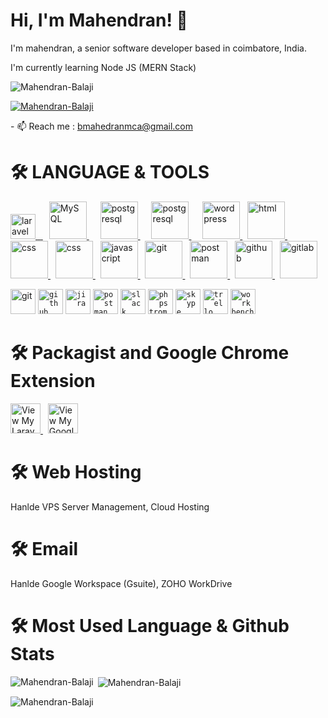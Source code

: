 
# Hi, I'm Mahendran! 👋

I'm mahendran, a senior software developer based in coimbatore, India.

I'm currently learning Node JS (MERN Stack) 

<p align="left"> <img src="https://komarev.com/ghpvc/?username=Mahendran-Balaji&label=Profile%20views&color=0e75b6&style=flat" alt="Mahendran-Balaji" /> </p>

<p align="left"> <a href="https://github.com/ryo-ma/github-profile-trophy"><img src="https://github-profile-trophy.vercel.app/?username=Mahendran-Balaji" alt="Mahendran-Balaji" /></a> </p>

<p align="left">
  - 📫 Reach me : <a href="mailto:bmahedranmca@gmail.com">bmahedranmca@gmail.com</a>
</p>

# 🛠 LANGUAGE & TOOLS
<p align="left"> 
  <a target="_blank" rel="noopener noreferrer nofollow" href="https://camo.githubusercontent.com/38086051fc58dca4e0848ca323d7a90f4b92c36fa1bef492ab7dc0b97adaed99/68747470733a2f2f64726976652e676f6f676c652e636f6d2f75633f69643d3163686e64476462787932494d4234717a46786637424a6a5a53556f6658376b4e"><img height="40" width="40" alt="laravel" src="https://camo.githubusercontent.com/38086051fc58dca4e0848ca323d7a90f4b92c36fa1bef492ab7dc0b97adaed99/68747470733a2f2f64726976652e676f6f676c652e636f6d2f75633f69643d3163686e64476462787932494d4234717a46786637424a6a5a53556f6658376b4e" data-canonical-src="https://drive.google.com/uc?id=1chndGdbxy2IMB4qzFxf7BJjZSUofX7kN" style="max-width: 100%;"> 
  <span>&nbsp;</span>
  <a href="https://www.mysql.com/" target="_blank" rel="noreferrer" style="margin-left:10px"> 
      <img alt="MySQL" width="60" height="60" src="https://cdn.jsdelivr.net/gh/devicons/devicon/icons/mysql/mysql-original-wordmark.svg" />
  </a>
  <span>&nbsp;</span>
  <a href="https://www.postgresql.org/" target="_blank" rel="noreferrer" style="margin-left:10px"> 
      <img alt="postgresql" width="60" height="60"  src="https://cdn.jsdelivr.net/gh/devicons/devicon/icons/postgresql/postgresql-original-wordmark.svg" />
  </a>
  <span>&nbsp;</span>
  <a href="https://redis.com/" target="_blank" rel="noreferrer" style="margin-left:10px"> 
      <img alt="postgresql" width="60" height="60"  src="https://cdn.jsdelivr.net/gh/devicons/devicon/icons/redis/redis-original-wordmark.svg" />
  </a>
  <span>&nbsp;</span>
  <a href="https://wordpress.org/" target="_blank" rel="noreferrer" style="margin-left:10px"> 
      <img alt="wordpress" width="60" height="60"  src="https://cdn.jsdelivr.net/gh/devicons/devicon/icons/wordpress/wordpress-original.svg" />
  </a>
  <span>&nbsp;</span>
  <a href="https://www.w3.org/html/" target="_blank" rel="noreferrer"> 
    <img alt="html" width="60" height="60" src="https://cdn.jsdelivr.net/gh/devicons/devicon/icons/html5/html5-original-wordmark.svg"/> 
  </a>
  <span>&nbsp;</span>
  <a href="https://www.w3.org/html/" target="_blank" rel="noreferrer"> 
    <img alt="css" width="60" height="60" src="https://cdn.jsdelivr.net/gh/devicons/devicon/icons/css3/css3-original-wordmark.svg"/> 
  </a> 
  <span>&nbsp;</span>
  <a href="https://getbootstrap.com/" target="_blank" rel="noreferrer"> 
    <img alt="css" width="60" height="60" src="https://cdn.jsdelivr.net/gh/devicons/devicon/icons/bootstrap/bootstrap-original.svg"/> 
  </a>
  <span>&nbsp;</span>
  <a href="https://ecma-international.org/publications-and-standards/standards/ecma-262/" target="_blank" rel="noreferrer"> 
    <img alt="javascript" width="60" height="60" src="https://cdn.jsdelivr.net/gh/devicons/devicon/icons/javascript/javascript-original.svg"/> 
  </a>
  <span>&nbsp;</span>
  <a href="https://git-scm.com/" target="_blank" rel="noreferrer"> 
    <img alt="git" width="60" height="60" src="https://cdn.jsdelivr.net/gh/devicons/devicon/icons/git/git-original-wordmark.svg"/> 
  </a>
  <span>&nbsp;</span>
  <a href="https://postman.com/" target="_blank" rel="noreferrer"> 
    <img alt="postman" width="60" height="60" src="https://www.vectorlogo.zone/logos/getpostman/getpostman-icon.svg"/> 
  </a>
  <span>&nbsp;</span>
  <a href="https://github.com/" target="_blank" rel="noreferrer"> 
    <img alt="github" width="60" height="60" src="https://cdn.jsdelivr.net/gh/devicons/devicon/icons/github/github-original-wordmark.svg"/> 
  </a>
  <span>&nbsp;</span>
  <a href="https://gitlab.com/" target="_blank" rel="noreferrer"> 
    <img alt="gitlab" width="60" height="60" src="https://cdn.jsdelivr.net/gh/devicons/devicon/icons/gitlab/gitlab-original-wordmark.svg"/> 
  </a>

<a target="_blank" rel="noopener noreferrer nofollow" href="https://camo.githubusercontent.com/2f5ad7dadf45b098e7b43e2bdab92658a0d24cd6ce3c914d2ec75dd11c1ce08c/68747470733a2f2f64726976652e676f6f676c652e636f6d2f75633f69643d3146754e387a55534664576f4d7575697751484f6754465952363836374c384476"><img height="40" width="40" alt="git" src="https://camo.githubusercontent.com/2f5ad7dadf45b098e7b43e2bdab92658a0d24cd6ce3c914d2ec75dd11c1ce08c/68747470733a2f2f64726976652e676f6f676c652e636f6d2f75633f69643d3146754e387a55534664576f4d7575697751484f6754465952363836374c384476" data-canonical-src="https://drive.google.com/uc?id=1FuN8zUSFdWoMuuiwQHOgTFYR6867L8Dv" style="max-width: 100%;"></a></code>
<code><a target="_blank" rel="noopener noreferrer nofollow" href="https://camo.githubusercontent.com/843b24feb70efbeadc9245ddcbbc39808ee93bf161711b04c07ee60c3a882213/68747470733a2f2f64726976652e676f6f676c652e636f6d2f75633f69643d3137303766664835386d67363747495941757a344e336774742d544d75756f3953"><img height="40" width="40" alt="github" src="https://camo.githubusercontent.com/843b24feb70efbeadc9245ddcbbc39808ee93bf161711b04c07ee60c3a882213/68747470733a2f2f64726976652e676f6f676c652e636f6d2f75633f69643d3137303766664835386d67363747495941757a344e336774742d544d75756f3953" data-canonical-src="https://drive.google.com/uc?id=1707ffH58mg67GIYAuz4N3gtt-TMuuo9S" style="max-width: 100%;"></a></code>
<code><a target="_blank" rel="noopener noreferrer nofollow" href="https://camo.githubusercontent.com/5fecc57c255ef9b768e6e8f42d51616a4b0e24335d71acd0cf13d45a088085ae/68747470733a2f2f64726976652e676f6f676c652e636f6d2f75633f69643d3142366f6c4d5a737051633272426c505f704a4261464f476c766d39545562504b"><img height="40" width="40" alt="jira" src="https://camo.githubusercontent.com/5fecc57c255ef9b768e6e8f42d51616a4b0e24335d71acd0cf13d45a088085ae/68747470733a2f2f64726976652e676f6f676c652e636f6d2f75633f69643d3142366f6c4d5a737051633272426c505f704a4261464f476c766d39545562504b" data-canonical-src="https://drive.google.com/uc?id=1B6olMZspQc2rBlP_pJBaFOGlvm9TUbPK" style="max-width: 100%;"></a></code>
<code><a target="_blank" rel="noopener noreferrer nofollow" href="https://camo.githubusercontent.com/ae65aff55b73b23644148075257958cf538cb8cc46308d2808589325eaccaf3b/68747470733a2f2f64726976652e676f6f676c652e636f6d2f75633f69643d316850347459583753495a375f376e4657394241624743757142735a34304a4250"><img height="40" width="40" alt="postman" src="https://camo.githubusercontent.com/ae65aff55b73b23644148075257958cf538cb8cc46308d2808589325eaccaf3b/68747470733a2f2f64726976652e676f6f676c652e636f6d2f75633f69643d316850347459583753495a375f376e4657394241624743757142735a34304a4250" data-canonical-src="https://drive.google.com/uc?id=1hP4tYX7SIZ7_7nFW9BAbGCuqBsZ40JBP" style="max-width: 100%;"></a></code>
<code><a target="_blank" rel="noopener noreferrer nofollow" href="https://camo.githubusercontent.com/a3e84c649c999e6f7678044430added544042148dcf2b5d659e05e327af76a9b/68747470733a2f2f64726976652e676f6f676c652e636f6d2f75633f69643d31636d693245784e4f6d56774641416d614767775638336a6d73676c616b474e66"><img height="40" width="40" alt="slack" src="https://camo.githubusercontent.com/a3e84c649c999e6f7678044430added544042148dcf2b5d659e05e327af76a9b/68747470733a2f2f64726976652e676f6f676c652e636f6d2f75633f69643d31636d693245784e4f6d56774641416d614767775638336a6d73676c616b474e66" data-canonical-src="https://drive.google.com/uc?id=1cmi2ExNOmVwFAAmaGgwV83jmsglakGNf" style="max-width: 100%;"></a></code>
<code><a target="_blank" rel="noopener noreferrer nofollow" href="https://camo.githubusercontent.com/50bacdae8ecac892fc28b298b3408db7a68b09ac8f05ee48d515f6e705700035/68747470733a2f2f64726976652e676f6f676c652e636f6d2f75633f69643d314f68655f33532d4b4f74386a53715f31514f30493567715477366c344d6f684e"><img height="40" width="40" alt="phpstrom" src="https://camo.githubusercontent.com/50bacdae8ecac892fc28b298b3408db7a68b09ac8f05ee48d515f6e705700035/68747470733a2f2f64726976652e676f6f676c652e636f6d2f75633f69643d314f68655f33532d4b4f74386a53715f31514f30493567715477366c344d6f684e" data-canonical-src="https://drive.google.com/uc?id=1Ohe_3S-KOt8jSq_1QO0I5gqTw6l4MohN" style="max-width: 100%;"></a></code>
<code><a target="_blank" rel="noopener noreferrer nofollow" href="https://camo.githubusercontent.com/65b68f97dfae91fe678d8fa8bf6c8dd4b5c9ac7b37fb39e0f862fa8588d7f4b2/68747470733a2f2f64726976652e676f6f676c652e636f6d2f75633f69643d31586a5f56794e32505a664336344261736541495a3136495865766f357a686976"><img height="40" width="40" alt="skype" src="https://camo.githubusercontent.com/65b68f97dfae91fe678d8fa8bf6c8dd4b5c9ac7b37fb39e0f862fa8588d7f4b2/68747470733a2f2f64726976652e676f6f676c652e636f6d2f75633f69643d31586a5f56794e32505a664336344261736541495a3136495865766f357a686976" data-canonical-src="https://drive.google.com/uc?id=1Xj_VyN2PZfC64BaseAIZ16IXevo5zhiv" style="max-width: 100%;"></a></code>
<code><a target="_blank" rel="noopener noreferrer nofollow" href="https://camo.githubusercontent.com/6db21125b6ed6cdf3dc2b08d23f71c389554119dc58b8e309328f8b498aec242/68747470733a2f2f64726976652e676f6f676c652e636f6d2f75633f69643d315731485f63696442567a4856585564576356436b7162577432724974444c5a5a"><img height="40" width="40" alt="trello" src="https://camo.githubusercontent.com/6db21125b6ed6cdf3dc2b08d23f71c389554119dc58b8e309328f8b498aec242/68747470733a2f2f64726976652e676f6f676c652e636f6d2f75633f69643d315731485f63696442567a4856585564576356436b7162577432724974444c5a5a" data-canonical-src="https://drive.google.com/uc?id=1W1H_cidBVzHVXUdWcVCkqbWt2rItDLZZ" style="max-width: 100%;"></a></code>
<code><a target="_blank" rel="noopener noreferrer nofollow" href="https://camo.githubusercontent.com/02e86e3033c3b7c49674159c98615b83c813741c8f04c438055c7d91d44494ae/68747470733a2f2f64726976652e676f6f676c652e636f6d2f75633f69643d31416d5356795231472d33315f38684378474b727a796e765f77556f7a334d3252"><img height="40" width="40" alt="workbench" src="https://camo.githubusercontent.com/02e86e3033c3b7c49674159c98615b83c813741c8f04c438055c7d91d44494ae/68747470733a2f2f64726976652e676f6f676c652e636f6d2f75633f69643d31416d5356795231472d33315f38684378474b727a796e765f77556f7a334d3252" data-canonical-src="https://drive.google.com/uc?id=1AmSVyR1G-31_8hCxGKrzynv_wUoz3M2R" style="max-width: 100%;"></a></code>
</p>

# 🛠 Packagist and Google Chrome Extension
<p align="left">
<a href="https://packagist.org/packages/mahendran/" target="_blank" rel="noreferrer">
  <img width="48" height="48" title="View My Laravel Packages" src="https://www.gravatar.com/avatar/efb82c99b7e124653874344d5fa48703?s=48&amp;d=identicon" srcset="https://www.gravatar.com/avatar/efb82c99b7e124653874344d5fa48703?s=96&amp;d=identicon 2x">
</a>
<span>&nbsp;</span>

<a href="https://chromewebstore.google.com/detail/binance-exchange-btcusdt/imhkoobjomcpacnobbepjiikflbogced?hl=en" target="_blank" rel="noreferrer">
<img width="48" height="48" title="View My Google Chrome Extensions" src="https://cdn.jsdelivr.net/gh/devicons/devicon/icons/google/google-original.svg" srcset="https://cdn.jsdelivr.net/gh/devicons/devicon/icons/google/google-original.svg">
</a>
</p>


# 🛠 Web Hosting
Hanlde VPS Server Management, Cloud Hosting

# 🛠 Email 
Hanlde Google Workspace (Gsuite), ZOHO WorkDrive

# 🛠 Most Used Language & Github Stats

<p><img align="left" src="https://github-readme-stats.vercel.app/api/top-langs?username=Mahendran-Balaji&show_icons=true&locale=en&layout=compact" alt="Mahendran-Balaji" /></p>

<p>&nbsp;<img align="center" src="https://github-readme-stats.vercel.app/api?username=Mahendran-Balaji&show_icons=true&locale=en" alt="Mahendran-Balaji" /></p>

<p><img align="center" src="https://github-readme-streak-stats.herokuapp.com/?user=Mahendran-Balaji&" alt="Mahendran-Balaji" /></p>

